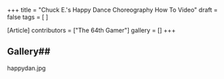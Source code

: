 +++
title = "Chuck E.'s Happy Dance Choreography How To Video"
draft = false
tags = [ ]

[Article]
contributors = ["The 64th Gamer"]
gallery = []
+++
## Gallery## 
<gallery>
happydan.jpg
</gallery>